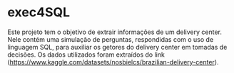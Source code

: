 # exec4SQL
 
Este projeto tem o objetivo de extrair informações de um delivery center. Nele contém uma simulação de perguntas, respondidas com o uso de linguagem SQL, para auxiliar os getores do delivery center em tomadas de decisões. Os dados utilizados foram extraídos do link (https://www.kaggle.com/datasets/nosbielcs/brazilian-delivery-center). 
